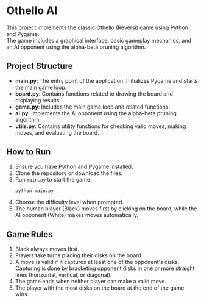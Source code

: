 # Othello AI

This project implements the classic Othello (Reversi) game using Python and Pygame. <br>The game includes a graphical interface, basic gameplay mechanics, and an AI opponent using the alpha-beta pruning algorithm.

## Project Structure

- **main.py**: The entry point of the application. Initializes Pygame and starts the main game loop.
- **board.py**: Contains functions related to drawing the board and displaying results.
- **game.py**: Includes the main game loop and related functions.
- **ai.py**: Implements the AI opponent using the alpha-beta pruning algorithm.
- **utils.py**: Contains utility functions for checking valid moves, making moves, and evaluating the board.

## How to Run

1. Ensure you have Python and Pygame installed.
2. Clone the repository or download the files.
3. Run `main.py` to start the game:
    ```bash
    python main.py
    ```
4. Choose the difficulty level when prompted.
5. The human player (Black) moves first by clicking on the board, while the AI opponent (White) makes moves automatically.

## Game Rules

1. Black always moves first.
2. Players take turns placing their disks on the board.
3. A move is valid if it captures at least one of the opponent's disks.<br> Capturing is done by bracketing opponent disks in one or more straight lines (horizontal, vertical, or diagonal).
4. The game ends when neither player can make a valid move.
5. The player with the most disks on the board at the end of the game wins.


